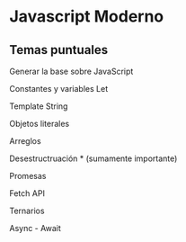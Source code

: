 # Javascript Moderno


## Temas puntuales

Generar la base sobre JavaScript

Constantes y variables Let

Template String

Objetos literales

Arreglos

Desestructruación * (sumamente importante)

Promesas

Fetch API

Ternarios

Async - Await